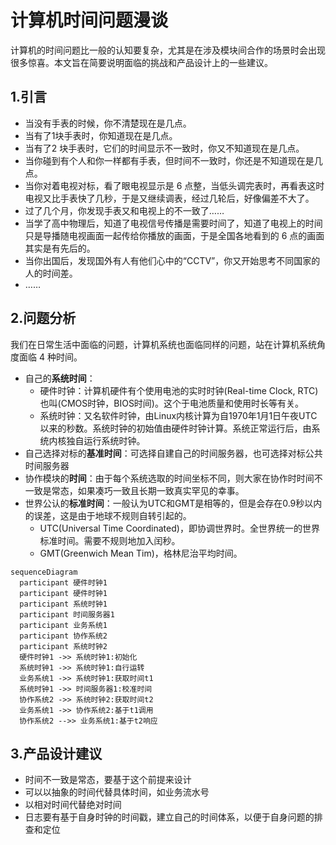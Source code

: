 # 计算机时间问题漫谈

计算机的时间问题比一般的认知要复杂，尤其是在涉及模块间合作的场景时会出现很多惊喜。本文旨在简要说明面临的挑战和产品设计上的一些建议。

## 1.引言

* 当没有手表的时候，你不清楚现在是几点。
* 当有了1块手表时，你知道现在是几点。
* 当有了2 块手表时，它们的时间显示不一致时，你又不知道现在是几点。
* 当你碰到有个人和你一样都有手表，但时间不一致时，你还是不知道现在是几点。
* 当你对着电视对标，看了眼电视显示是 6 点整，当低头调完表时，再看表这时电视又比手表快了几秒，于是又继续调表，经过几轮后，好像偏差不大了。
* 过了几个月，你发现手表又和电视上的不一致了……
* 当学了高中物理后，知道了电视信号传播是需要时间了，知道了电视上的时间只是导播随电视画面一起传给你播放的画面，于是全国各地看到的 6 点的画面其实是有先后的。
* 当你出国后，发现国外有人有他们心中的“CCTV”，你又开始思考不同国家的人的时间差。
* ……

## 2.问题分析

我们在日常生活中面临的问题，计算机系统也面临同样的问题，站在计算机系统角度面临 4 种时间。

* 自己的**系统时间**：
  * 硬件时钟：计算机硬件有个使用电池的实时时钟(Real-time Clock, RTC)也叫(CMOS时钟，BIOS时间)。这个于电池质量和使用时长等有关。
  * 系统时钟：又名软件时钟，由Linux内核计算为自1970年1月1日午夜UTC以来的秒数。系统时钟的初始值由硬件时钟计算。系统正常运行后，由系统内核独自运行系统时钟。
* 自己选择对标的**基准时间**：可选择自建自己的时间服务器，也可选择对标公共时间服务器
* 协作模块的**时间**：由于每个系统选取的时间坐标不同，则大家在协作时时间不一致是常态，如果凑巧一致且长期一致真实罕见的幸事。
* 世界公认的**标准时间**：一般认为UTC和GMT是相等的，但是会存在0.9秒以内的误差，这是由于地球不规则自转引起的。
  * UTC(Universal Time Coordinated)，即协调世界时。全世界统一的世界标准时间。需要不规则地加入闰秒。
  * GMT(Greenwich Mean Tim)，格林尼治平均时间。

```mermaid
sequenceDiagram
  participant 硬件时钟1
  participant 硬件时钟1
  participant 系统时钟1
  participant 时间服务器1
  participant 业务系统1
  participant 协作系统2
  participant 系统时钟2
  硬件时钟1 ->> 系统时钟1:初始化
  系统时钟1 ->> 系统时钟1:自行运转
  业务系统1 ->> 系统时钟1:获取时间t1
  系统时钟1 ->> 时间服务器1:校准时间
  协作系统2 ->> 系统时钟2:获取时间t2
  业务系统1 ->> 协作系统2:基于t1调用
  协作系统2 -->> 业务系统1:基于t2响应
```

## 3.产品设计建议

* 时间不一致是常态，要基于这个前提来设计
* 可以以抽象的时间代替具体时间，如业务流水号
* 以相对时间代替绝对时间
* 日志要有基于自身时钟的时间戳，建立自己的时间体系，以便于自身问题的排查和定位
